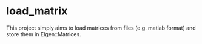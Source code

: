 # load_matrix
This project simply aims to load matrices from files (e.g. matlab format) and store them in EIgen::Matrices.
